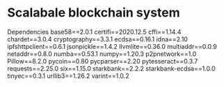 # Scalabale blockchain system
Dependencies
base58==2.0.1
certifi==2020.12.5
cffi==1.14.4
chardet==3.0.4
cryptography==3.3.1
ecdsa==0.16.1
idna==2.10
ipfshttpclient==0.6.1
jsonpickle==1.4.2
llvmlite==0.36.0
multiaddr==0.0.9
netaddr==0.8.0
numba==0.53.1
numpy==1.20.3
p2pnetwork==1.0
Pillow==8.2.0
pycoin==0.80
pycparser==2.20
pytesseract==0.3.7
requests==2.25.0
six==1.15.0
starkbank==2.2.2
starkbank-ecdsa==1.0.0
tinyec==0.3.1
urllib3==1.26.2
varint==1.0.2
 
